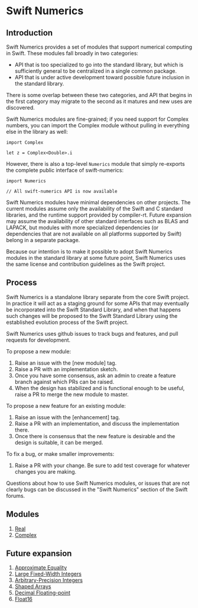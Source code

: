 # Swift Numerics
  
## Introduction
Swift Numerics provides a set of modules that support numerical computing in Swift.
These modules fall broadly in two categories:

- API that is too specialized to go into the standard library, but which is sufficiently general to be centralized in a single common package.
- API that is under active development toward possible future inclusion in the standard library.

There is some overlap between these two categories, and API that begins in the first category may migrate to the second as it matures and new uses are discovered.

Swift Numerics modules are fine-grained; if you need support for Complex numbers, you can import the Complex module without pulling in everything else in the library as well:
```
import Complex

let z = Complex<Double>.i
```
However, there is also a top-level `Numerics` module that simply re-exports the complete public interface of swift-numerics:
```
import Numerics

// All swift-numerics API is now available
```

Swift Numerics modules have minimal dependencies on other projects.
The current modules assume only the availability of the Swift and C standard libraries, and the runtime support provided by compiler-rt.
Future expansion may assume the availability of other standard interfaces such as BLAS and LAPACK, but modules with more specialized dependencies (or dependencies that are not available on all platforms supported by Swift) belong in a separate package.

Because our intention is to make it possible to adopt Swift Numerics modules in the standard library at some future point, Swift Numerics uses the same license and contribution guidelines as the Swift project.

## Process
Swift Numerics is a standalone library separate from the core Swift project.
In practice it will act as a staging ground for some APIs that may eventually be incorporated into the Swift Standard Library, and when that happens such changes will be proposed to the Swift Standard Library using the established evolution process of the Swift project.

Swift Numerics uses github issues to track bugs and features, and pull requests for development.

To propose a new module:
1. Raise an issue with the [new module] tag.
2. Raise a PR with an implementation sketch.
3. Once you have some consensus, ask an admin to create a feature branch against which PRs can be raised.
4. When the design has stabilized and is functional enough to be useful, raise a PR to merge the new module to master.

To propose a new feature for an existing module:
1. Raise an issue with the [enhancement] tag.
2. Raise a PR with an implementation, and discuss the implementation there.
3. Once there is consensus that the new feature is desirable and the design is suitable, it can be merged.

To fix a bug, or make smaller improvements:
1. Raise a PR with your change. Be sure to add test coverage for whatever changes you are making.

Questions about how to use Swift Numerics modules, or issues that are not clearly bugs can be discussed in the "Swift Numerics" section of the Swift forums.

## Modules
1. [Real](Sources/Real/README.md)
2. [Complex](Sources/Complex/README.md)

## Future expansion
1. [Approximate Equality](https://github.com/apple/swift-numerics/issues/3)
2. [Large Fixed-Width Integers](https://github.com/apple/swift-numerics/issues/4)
3. [Arbitrary-Precision Integers](https://github.com/apple/swift-numerics/issues/5)
4. [Shaped Arrays](https://github.com/apple/swift-numerics/issues/6)
5. [Decimal Floating-point](https://github.com/apple/swift-numerics/issues/7)
6. [Float16](https://github.com/apple/swift-numerics/issues/8)

